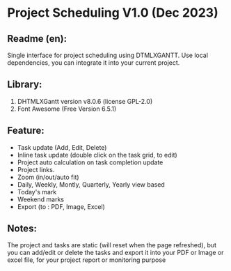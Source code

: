 # Project Scheduling V1.0 (Dec 2023)

## Readme (en):

Single interface for project scheduling using DTMLXGANTT. Use local dependencies, you can integrate it into your current project.

## Library:

1. DHTMLXGantt version v8.0.6 (license GPL-2.0)
2. Font Awesome (Free Version 6.5.1)

## Feature:

- Task update (Add, Edit, Delete)
- Inline task update (double click on the task grid, to edit)
- Project auto calculation on task completion update
- Project links.
- Zoom (in/out/auto fit)
- Daily, Weekly, Montly, Quarterly, Yearly view based
- Today's mark
- Weekend marks
- Export (to : PDF, Image, Excel)

## Notes:

The project and tasks are static (will reset when the page refreshed), but you can add/edit or delete the tasks and export it into your PDF or Image or excel file,
for your project report or monitoring purpose


